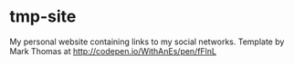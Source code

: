 # tmp-site
My personal website containing links to my social networks.
Template by Mark Thomas at http://codepen.io/WithAnEs/pen/fFlnL
